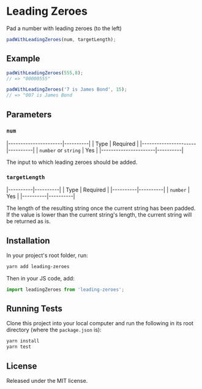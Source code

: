 # Leading Zeroes

Pad a number with leading zeroes (to the left)

```typescript
padWithLeadingZeroes(num, targetLength);
```

## Example

```js
padWithLeadingZeroes(555,8); 
// => "00000555"

padWithLeadingZeroes('7 is James Bond', 15);
// => "007 is James Bond
```

## Parameters

### `num`

|----------------------|----------|
| Type                 | Required |
|----------------------|----------|
| `number` or `string` | Yes      |
|----------------------|----------|

The input to which leading zeroes should be added.


### `targetLength`

|----------|----------|
| Type     | Required |
|----------|----------|
| `number` | Yes      |
|----------|----------|

The length of the resulting string once the current string has been padded. If 
the value is lower than the current string's length, the current string will be 
returned as is.

## Installation

In your project's root folder, run:

```bash
yarn add leading-zeroes
```

Then in your JS code, add:

```typescript
import leadingZeroes from 'leading-zeroes';
```

## Running Tests

Clone this project into your local computer and run the following in its root
directory (where the `package.json` is):

```bash
yarn install
yarn test
```

## License

Released under the MIT license.